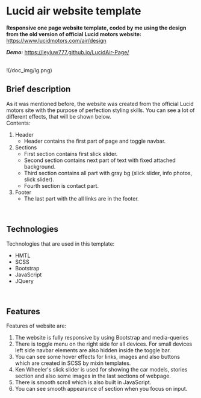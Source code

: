 # Lucid air website template

**Responsive one page website template, coded by me using the design from the old version of official Lucid motors website:** https://www.lucidmotors.com/air/design

***Demo:*** https://leyluw777.github.io/LucidAir-Page/

<br /> 
!(/doc_img/lg.png)

## Brief description
As it was mentioned before, the website was created from the official Lucid motors site with the purpose of perfection styling skills. You can see a lot of different effects, that will be shown below. <br/>
Contents: 
1. Header <br/>
   - Header contains the first part of page and toggle navbar.
2. Sections <br/>
   - First section contains first slick slider. <br/> 
   - Second section contains next part of text with fixed attached background. <br/>
   - Third section contains all part with gray bg (slick slider, info photos, slick slider). <br/>
   - Fourth section is contact part. <br/>
3. Footer <br/>
   - The last part with the all links are in the footer.<br/>
   
<br />

## Technologies
Technologies that are used in this template: 
* HMTL
* SCSS
* Bootstrap
* JavaScript
* JQuery

<br />

## Features
Features of website are:
1. The website is fully responsive by using Bootstrap and media-queries 
2. There is toggle menu on the right side for all devices. For small devices left side navbar elements are also hidden inside the toggle bar.
3. You can see some hover effects for links, images and also buttons which are created in SCSS by mixin templates.
4. Ken Wheeler's slick slider is used for showing the car models, stories section and also some images in the last sections of webpage.
5. There is smooth scroll which is also built in JavaScript.
7. You can see smooth appearance of section when you focus on input.
